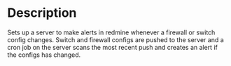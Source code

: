 Description
===========
Sets up a server to make alerts in redmine whenever a firewall or switch
config changes.  Switch and firewall configs are pushed to the server
and a cron job on the server scans the most recent push and creates an
alert if the configs has changed.
